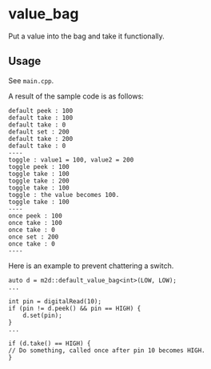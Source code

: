 # value_bag

Put a value into the bag and take it functionally.

## Usage

See `main.cpp`.

A result of the sample code is as follows:

```
default peek : 100
default take : 100
default take : 0
default set : 200
default take : 200
default take : 0
----
toggle : value1 = 100, value2 = 200
toggle peek : 100
toggle take : 100
toggle take : 200
toggle take : 100
toggle : the value becomes 100.
toggle take : 100
----
once peek : 100
once take : 100
once take : 0
once set : 200
once take : 0
----
```

Here is an example to prevent chattering a switch.

```
auto d = m2d::default_value_bag<int>(LOW, LOW);
...

int pin = digitalRead(10);
if (pin != d.peek() && pin == HIGH) {
	d.set(pin);
}
...

if (d.take() == HIGH) {
// Do something, called once after pin 10 becomes HIGH.
}
```
